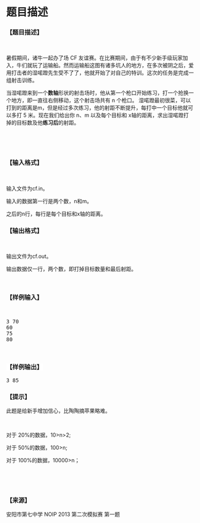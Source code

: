 # 题目描述


<h3>
【题目描述】
</h3>
<p>
<br/>
</p>
<p>
暑假期间，诸牛一起办了场 CF 友谊赛。在比赛期间，由于有不少新手级玩家加入，牛们就玩了运输船。然而运输船这图有诸多坑人的地方，在多次被阴之后，爱用打击者的湿喏蹬先生受不了了，他就开始了对自己的特训。这次的任务是完成一组射击训练。
</p>
<p>
当湿喏蹬来到一个<strong>数轴</strong>形状的射击场时，他从第一个枪口开始练习，打一个抢换一个地方，即一直往右侧移动，这个射击场共有 n 个枪口。 湿喏蹬最初很菜，可以打到的距离是m，但是经过多次练习，他的射距不断提升，每打中一个目标他就可以多打 5 米。现在我们给出你 n、m 以及每个目标和 x轴的距离，求出湿喏蹬打掉的目标数及他<strong>练习后</strong>的射距。
</p>
<p>
<br/>
</p>
<p>
<br/>
</p>
<h3>
【输入格式】
</h3>
<p>
<br/>
</p>
<p>
输入文件为cf.in。
</p>
<p>
输入的数据第一行是两个数，n和m。
</p>
<p>
之后的n行，每行是每个目标和x轴的距离。
</p>
<h3>
【输出格式】
</h3>
<p>
<br/>
</p>
<p>
输出文件为cf.out。
</p>
<p>
输出数据仅一行，两个数，即打掉目标数量和最后射距。
</p>
<p>
<span style="font-family:sans-serif;font-size:20px;font-weight:bold;line-height:25px;"></span> 
</p>
<p>
<br/>
</p>
<h3>
【样例输<span style="background-color:#FFFFFF;white-space:pre-wrap;">入</span>】
</h3>
<pre><p>
3 70
60
75
80
</p>
</pre>
<h3>
<span style="white-space:pre-wrap;background-color:#FFFFFF;">【样例输</span>出<span style="background-color:#FFFFFF;white-space:pre-wrap;">】</span> 
</h3>
<pre>3 85</pre>
<h3>
【提示】
</h3>
<p>
此题是给新手增加信心，比陶陶摘苹果略难。
</p>
<p>
<br/>
</p>
<p>
对于 20%的数据，10&gt;n&gt;2;
</p>
<p>
对于 50%的数据，100&gt;n;
</p>
<p>
对于 100%的数据，10000&gt;n；
</p>
<p>
<br/>
</p>
<p>
<br/>
</p>
<h3>
【来源】
</h3>
<p>
安阳市第七中学 NOIP 2013 第二次模拟赛 第一题
</p>
